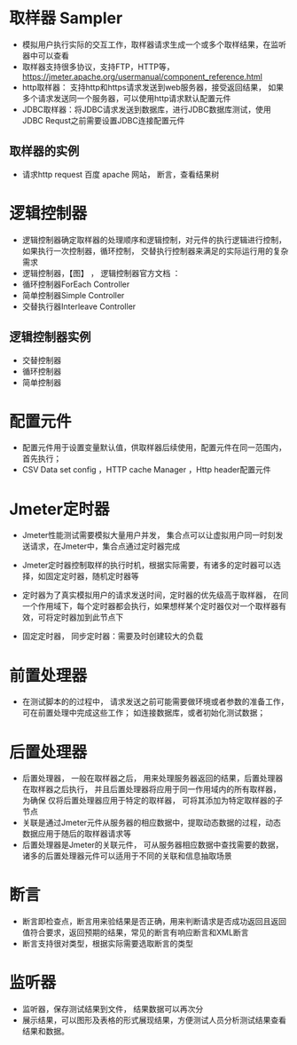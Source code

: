 # 取样器 Sampler 

* 模拟用户执行实际的交互工作，取样器请求生成一个或多个取样结果，在监听器中可以查看
* 取样器支持很多协议，支持FTP，HTTP等，https://jmeter.apache.org/usermanual/component_reference.html
* http取样器： 支持http和https请求发送到web服务器，接受返回结果， 如果多个请求发送同一个服务器，可以使用http请求默认配置元件
* JDBC取样器：将JDBC请求发送到数据库，进行JDBC数据库测试，使用JDBC Requst之前需要设置JDBC连接配置元件

## 取样器的实例

* 请求http request  百度 apache 网站， 断言，查看结果树


# 逻辑控制器

* 逻辑控制器确定取样器的处理顺序和逻辑控制，对元件的执行逻辑进行控制， 如果执行一次控制器，循环控制， 交替执行控制器来满足的实际运行用的复杂需求
* 逻辑控制器，【图】  ， 逻辑控制器官方文档 ：
* 循环控制器ForEach Controller
* 简单控制器Simple Controller
* 交替执行器Interleave Controller

## 逻辑控制器实例

* 交替控制器
* 循环控制器
* 简单控制器


#  配置元件

*  配置元件用于设置变量默认值，供取样器后续使用，配置元件在同一范围内，首先执行；
* CSV Data set config ，HTTP cache Manager ，Http header配置元件



# Jmeter定时器

* Jmeter性能测试需要模拟大量用户并发， 集合点可以让虚拟用户同一时刻发送请求，在Jmeter中，集合点通过定时器完成
* Jmeter定时器控制取样的执行时机，根据实际需要，有诸多的定时器可以选择，如固定定时器，随机定时器等
* 定时器为了真实模拟用户的请求发送时间，定时器的优先级高于取样器， 在同一个作用域下，每个定时器都会执行，如果想样某个定时器仅对一个取样器有效，可将定时器加到此节点下

*  固定定时器， 同步定时器：需要及时创建较大的负载



# 前置处理器

* 在测试脚本的的过程中， 请求发送之前可能需要做环境或者参数的准备工作，可在前置处理中完成这些工作； 如连接数据库，或者初始化测试数据；


# 后置处理器

* 后置处理器， 一般在取样器之后， 用来处理服务器返回的结果，后置处理器在取样器之后执行， 并且后置处理器将应用于同一作用域内的所有取样器， 为确保
仅将后置处理器应用于特定的取样器， 可将其添加为特定取样器的子节点
* 关联是通过Jmeter元件从服务器的相应数据中，提取动态数据的过程，动态数据应用于随后的取样器请求等
* 后置处理器是Jmeter的关联元件， 可从服务器相应数据中查找需要的数据， 诸多的后置处理器元件可以适用于不同的关联和信息抽取场景

# 断言

* 断言即检查点，断言用来验结果是否正确，用来判断请求是否成功返回且返回值符合要求，返回预期的结果，常见的断言有响应断言和XML断言
* 断言支持很对类型，根据实际需要选取断言的类型


# 监听器

* 监听器，保存测试结果到文件， 结果数据可以再次分
* 展示结果，可以图形及表格的形式展现结果，方便测试人员分析测试结果查看结果和数据。
